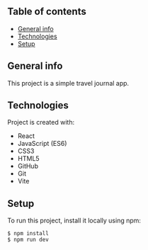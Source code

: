 ## Table of contents
* [General info](#general-info)
* [Technologies](#technologies)
* [Setup](#setup)

## General info
This project is a simple travel journal app.

## Technologies
Project is created with:
* React
* JavaScript (ES6)
* CSS3
* HTML5
* GitHub
* Git
* Vite


## Setup
To run this project, install it locally using npm:
```
$ npm install
$ npm run dev
```
